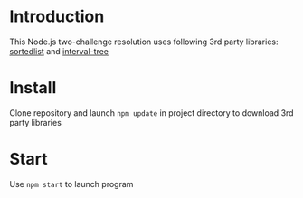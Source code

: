 Introduction
===========
This Node.js two-challenge resolution uses following 3rd party libraries:
[sortedlist](https://github.com/shinout/SortedList) and
[interval-tree](https://github.com/shinout/interval-tree)

Install
=======
Clone repository and launch
`npm update` in project directory to download 3rd party libraries

Start
========
Use `npm start` to launch program
